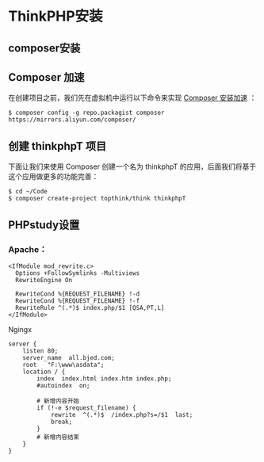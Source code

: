 # ThinkPHP安装

## composer安装

## Composer 加速

在创建项目之前，我们先在虚拟机中运行以下命令来实现 [Composer 安装加速](https://learnku.com/composer/wikis/30594) ：

```
$ composer config -g repo.packagist composer https://mirrors.aliyun.com/composer/
```

## 创建 thinkphpT 项目

下面让我们来使用 Composer 创建一个名为 thinkphpT 的应用，后面我们将基于这个应用做更多的功能完善：

```
$ cd ~/Code
$ composer create-project topthink/think thinkphpT 
```

## PHPstudy设置

### Apache：

```
<IfModule mod_rewrite.c>
  Options +FollowSymlinks -Multiviews
  RewriteEngine On

  RewriteCond %{REQUEST_FILENAME} !-d
  RewriteCond %{REQUEST_FILENAME} !-f
  RewriteRule ^(.*)$ index.php/$1 [QSA,PT,L]
</IfModule>
```

Ngingx

```
server {
	listen 80;
	server_name  all.bjed.com;
	root   "F:\www\asdata";
	location / {
		index  index.html index.htm index.php;
		#autoindex  on;

		# 新增内容开始
		if (!-e $request_filename) {
			rewrite  ^(.*)$  /index.php?s=/$1  last;
			break;
		}
		# 新增内容结束
	}
}
```

